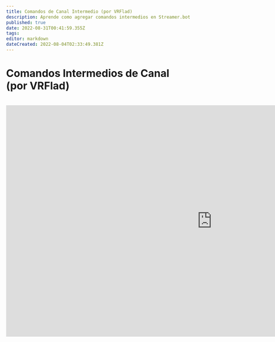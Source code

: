 ```yaml
---
title: Comandos de Canal Intermedio (por VRFlad)
description: Aprende como agregar comandos intermedios en Streamer.bot.
published: true
date: 2022-08-31T00:41:59.355Z
tags: 
editor: markdown
dateCreated: 2022-08-04T02:33:49.381Z
---
```


# Comandos Intermedios de Canal (por VRFlad)
<br>
<iframe width="1120" height="630" src="https://www.youtube.com/embed/C1AO1EBVpks" title="YouTube video player" frameborder="0" allow="accelerometer; autoplay; clipboard-write; encrypted-media; gyroscope; picture-in-picture" allowfullscreen></iframe>